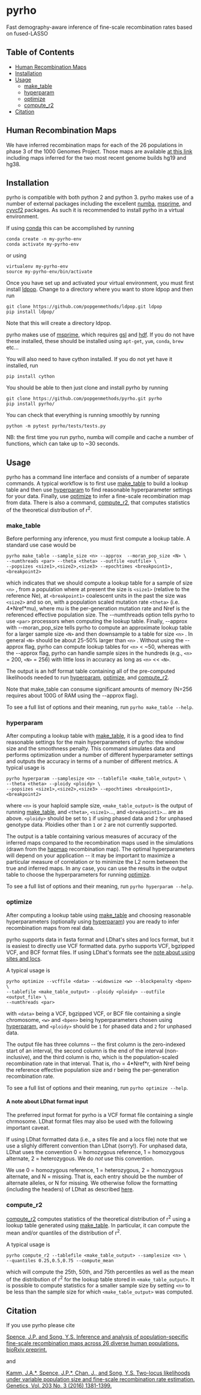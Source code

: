 # pyrho

Fast demography-aware inference of fine-scale recombination rates based on
fused-LASSO


## Table of Contents
* [Human Recombination Maps](#human-recombination-maps)
* [Installation](#installation)
* [Usage](#usage)
    * [make_table](#make_table)
    * [hyperparam](#hyperparam)
    * [optimize](#optimize)
    * [compute_r2](#compute_r2)
* [Citation](#citation)


## Human Recombination Maps

We have inferred recombination maps for each of the 26 populations in phase 3
of the 1000 Genomes Project.  Those maps are available
[at this link](https://drive.google.com/open?id=1Tgt_7GsDO0-o02vcYSfwqHFd3JNF6R06)
including maps inferred for the two most recent genome builds
hg19 and hg38. 

Installation
------------

pyrho is compatible with both python 2 and python 3.
pyrho makes use of a number of external packages including the excellent
[numba](https://github.com/numba/numba),
[msprime](https://github.com/tskit-dev/msprime),
and
[cyvcf2](https://github.com/brentp/cyvcf2)
packages.  As such it is recommended to install pyrho in a
virtual environment.

If using
[conda](https://conda.io/en/master/)
this can be accomplished by running

```
conda create -n my-pyrho-env
conda activate my-pyrho-env
```

or using 

```
virtualenv my-pyrho-env
source my-pyrho-env/bin/activate
```

Once you have set up and activated your virtual environment, you must
first install
[ldpop](https://github.com/popgenmethods/ldpop).
Change to a directory where you want to store ldpop and then run

```
git clone https://github.com/popgenmethods/ldpop.git ldpop
pip install ldpop/
```

Note that this will create a directory ldpop.

pyrho makes use of
[msprime](https://github.com/tskit-dev/msprime),
which requires
[gsl](https://www.gnu.org/software/gsl/)
and
[hdf](https://www.hdfgroup.org).
If you do not have these installed, these should be installed using
```apt-get```, ```yum```, ```conda```, ```brew``` etc...

You will also need to have cython installed.  If you do not yet have it
installed, run

```
pip install cython
```

You should be able to then just clone and install pyrho by running

```
git clone https://github.com/popgenmethods/pyrho.git pyrho
pip install pyrho/
```

You can check that 
everything is running smoothly by running

```python -m pytest pyrho/tests/tests.py```

NB: the first time you run pyrho, numba will compile and cache a number
of functions, which can take up to ~30 seconds.

Usage
-----

pyrho has a command line interface and consists of a number of separate
commands.  A typical workflow is to first use
[make_table](#make_table)
to build a lookup table and then use
[hyperparam](#hyperparam)
to find reasonable hyperparameter settings for your data.  Finally, use
[optimize](#optimize)
to infer a fine-scale recombination map from data.  There is also a command,
[compute_r2](#compute_r2),
that computes statistics of the theoretical distribution of r<sup>2</sup>.

### make_table

Before performing any inference, you must first compute a lookup table.  A
standard use case would be

```
pyrho make_table --sample_size <n> --approx  --moran_pop_size <N> \
--numthreads <par> --theta <theta> --outfile <outfile> \
--popsizes <size1>,<size2>,<size3> --epochtimes <breakpoint1>,<breakpoint2>
```

which indicates that we should compute a lookup table for a sample of size
```<n>```
, from a population where at present the size is 
```<size1>```
(relative to the reference Ne), at 
```<breakpoint1>```
coalescent units in the past the size was 
```<size2>```
and so on, with a population
scaled mutation rate 
```<theta>```
(i.e. 4\*Nref\*mu), where mu is the per-generation
mutation rate and Nref is the referenced effective population size.
The --numthreads option tells pyrho to use 
```<par>```
processors
when computing the lookup table.  Finally, --approx with --moran_pop_size
tells pyrho to compute an approximate lookup table for a larger sample size
```<N>```
and then downsample to a table for size
```<n>```
.  In general 
```<N>```
should be
about 25-50% larger than
```<n>```
.  Without using the --approx flag, pyrho can
compute lookup tables for 
```<n>```
< ~50, whereas with the --approx flag, pyrho
can handle sample sizes in the hundreds (e.g., 
```<n>```
= 200,
```<N>```
= 256) with little loss in accuracy as long as ```<n>``` << ```<N>```.

The output is an hdf format table containing all of the pre-computed
likelihoods needed to run [hyperparam](#hyperparam), [optimize](#optimize),
and [compute_r2](#compute_r2).

Note that make_table can consume significant amounts of memory (N=256 requires
about 100G of RAM using the --approx flag).

To see a full list of options and their meaning, run 
```pyrho make_table --help```.


### hyperparam


After computing a lookup table with
[make_table](#make_table),
it is a good idea to find reasonable settings for the main hyperparameters
of pyrho: the window size and the smoothness penalty.  This command
simulates data and performs optimization under a number of different
hyperparameter settings and outputs the accuracy in terms of a number of
different metrics.  A typical usage is

```
pyrho hyperparam --samplesize <n> --tablefile <make_table_output> \
--theta <theta> --ploidy <ploidy> \
--popsizes <size1>,<size2>,<size3> --epochtimes <breakpoint1>,<breakpoint2> 
```

where ```<n>``` is your haploid sample size, ```<make_table_output>``` is
the output of running [make_table](#make_table), and
```<theta>```, ```<size1>```..., and ```<breakpoint1>```... are as above. 
```<ploidy>``` should be set to ```1``` if using phased data and ```2``` for
unphased genotype data.  Ploidies other than ```1``` or ```2``` are not
currently supported.

The output is a table containing various measures of accuracy of the inferred
maps compared to the recombination maps used in the simulations (drawn from
the [hapmap](https://www.ncbi.nlm.nih.gov/pmc/articles/PMC1880871/) recombination map).  The optimal hyperparameters will
depend on your application -- it may be important to maximize a particular
measure of correlation or to minimize the L2 norm between the true and
inferred maps. In any case, you can use the results in the output table to
choose the hyperparameters for running [optimize](#optimize).

To see a full list of options and their meaning, run 
```pyrho hyperparam --help```.


### optimize


After computing a lookup table using [make_table](#make_table) and choosing
reasonable hyperparameters (optionally using [hyperparam](#hyperparam)) you
are ready to infer recombination maps from real data.

pyrho supports data in fasta format and LDhat's sites and locs format, but it
is easiest to directly use VCF formatted data.  pyrho supports VCF, bgzipped
VCF, and BCF format files. If using LDhat's formats see the 
[note about using sites and locs](#a-note-about-ldhat-format-input).

A typical usage is

```
pyrho optimize --vcffile <data> --widowsize <w> --blockpenalty <bpen> \
--tablefile <make_table_output> --ploidy <ploidy> --outfile <output_file> \
--numthreads <par>
```

with ```<data>``` being a VCF, bgzipped VCF, or BCF file containing a
single chromosome, ```<w>``` and
```<bpen>``` being hyperparameters chosen using [hyperparam](#hyperparam),
and ```<ploidy>``` should be ```1``` for phased data and ```2``` for unphased
data.


The output file has three columns -- the first column is the zero-indexed
start of an interval, the second column is the end of the interval
(non-inclusive), and the third column is rho, which is the population-scaled
recombination rate in that interval.  That is, rho = 4\*Nref\*r, with Nref
being the reference effective population size and r being the per-generation
recombination rate.

To see a full list of options and their meaning, run
```pyrho optimize --help```.


#### A note about LDhat format input

The preferred input format for pyrho is a VCF format file containing a single
chrmosome.  LDhat format files may also be used with the following important
caveat.

If using LDhat formatted data (i.e., a sites file and a locs file) note that
we use a slighly different convention than LDhat (sorry!).  For unphased data,
LDhat uses the convention 0 = homozygous reference, 1 = homozygous alternate,
2 = heterozygous.  We do *not* use this convention.

We use 0 = homozygous reference, 1 = heterozygous, 2 = homozygous alternate,
and N = missing.  That is, each entry should be the number of alternate
alleles, or N for missing.
We otherwise follow the formatting (including the headers) of LDhat as
described [here](http://ldhat.sourceforge.net).


### compute_r2

[compute_r2](#compute_r2) computes statistics of the theoretical distribution
of r<sup>2</sup> using a lookup table generated using
[make_table](#make_table).  In particular, it can compute the mean and/or
quantiles of the distribution of r<sup>2</sup>.

A typical usage is

```
pyrho compute_r2 --tablefile <make_table_output> --samplesize <n> \
--quantiles 0.25,0.5,0.75 --compute_mean
```
which will compute the 25th, 50th, and 75th percentiles as well as the mean
of the distribution of r<sup>2</sup> for the lookup table stored in
```<make_table_output>```.  It is possible to compute statistics for a smaller
sample size by setting ```<n>``` to be less than the sample size for which
```<make_table_output>``` was computed.

Citation
--------

If you use pyrho please cite

[Spence, J.P. and Song, Y.S. Inference and analysis of population-specific fine-scale recombination maps across 26 diverse human populations. bioRxiv preprint.](https://doi.org/10.1101/532168)

and

[Kamm, J.A.\*, Spence, J.P.\*, Chan, J., and Song, Y.S. Two-locus likelihoods under variable population size and fine-scale recombination rate estimation. Genetics, Vol. 203 No. 3 (2016) 1381-1399.](http://www.genetics.org/content/203/3/1381)


